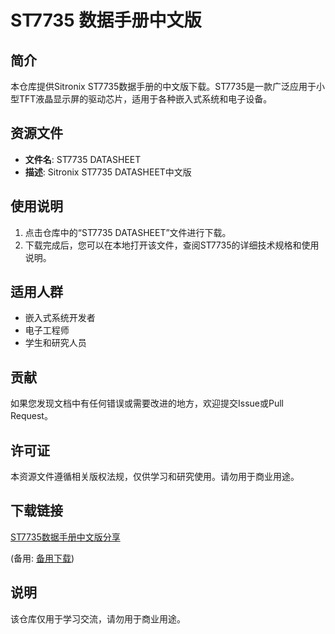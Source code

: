 # ST7735 数据手册中文版

## 简介

本仓库提供Sitronix ST7735数据手册的中文版下载。ST7735是一款广泛应用于小型TFT液晶显示屏的驱动芯片，适用于各种嵌入式系统和电子设备。

## 资源文件

- **文件名**: ST7735 DATASHEET
- **描述**: Sitronix ST7735 DATASHEET中文版

## 使用说明

1. 点击仓库中的“ST7735 DATASHEET”文件进行下载。
2. 下载完成后，您可以在本地打开该文件，查阅ST7735的详细技术规格和使用说明。

## 适用人群

- 嵌入式系统开发者
- 电子工程师
- 学生和研究人员

## 贡献

如果您发现文档中有任何错误或需要改进的地方，欢迎提交Issue或Pull Request。

## 许可证

本资源文件遵循相关版权法规，仅供学习和研究使用。请勿用于商业用途。

## 下载链接
[ST7735数据手册中文版分享](https://pan.quark.cn/s/fa07c50cec3a) 

(备用: [备用下载](https://pan.baidu.com/s/1jeNZ6Y0zzUuLsDJF3TW33A?pwd=1234))

## 说明

该仓库仅用于学习交流，请勿用于商业用途。
